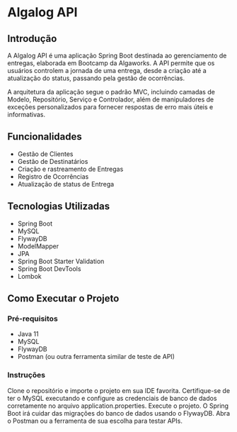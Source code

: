 # Algalog API

## Introdução

A Algalog API é uma aplicação Spring Boot destinada ao gerenciamento de entregas, elaborada em Bootcamp da Algaworks. A API permite que os usuários controlem a jornada de uma entrega, desde a criação até a atualização do status, passando pela gestão de ocorrências.

A arquitetura da aplicação segue o padrão MVC, incluindo camadas de Modelo, Repositório, Serviço e Controlador, além de manipuladores de exceções personalizados para fornecer respostas de erro mais úteis e informativas.

## Funcionalidades

- Gestão de Clientes
- Gestão de Destinatários
- Criação e rastreamento de Entregas
- Registro de Ocorrências
- Atualização de status de Entrega

## Tecnologias Utilizadas

- Spring Boot
- MySQL
- FlywayDB
- ModelMapper
- JPA
- Spring Boot Starter Validation
- Spring Boot DevTools
- Lombok

## Como Executar o Projeto

### Pré-requisitos

- Java 11
- MySQL
- FlywayDB
- Postman (ou outra ferramenta similar de teste de API)

### Instruções

Clone o repositório e importe o projeto em sua IDE favorita.
Certifique-se de ter o MySQL executando e configure as credenciais de banco de dados corretamente no arquivo application.properties.
Execute o projeto. O Spring Boot irá cuidar das migrações do banco de dados usando o FlywayDB.
Abra o Postman ou a ferramenta de sua escolha para testar APIs.
